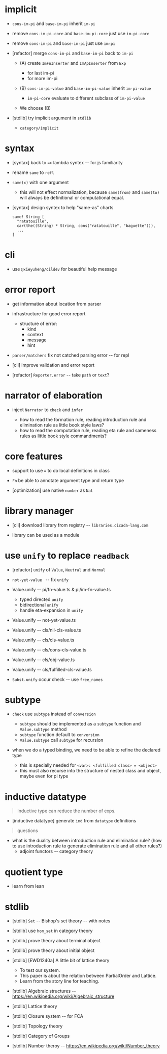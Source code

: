 # implicit

- `cons-im-pi` and `base-im-pi` inherit `im-pi`

- remove `cons-im-pi-core` and `base-im-pi-core` just use `im-pi-core`

- remove `cons-im-pi` and `base-im-pi` just use  `im-pi`

- [refactor] merge `cons-im-pi` and `base-im-pi` back to `im-pi`

  - (A) create `ImFnInserter` and `ImApInserter` from `Exp`

    - for last im-pi
    - for more im-pi

  - (B) `cons-im-pi-value` and `base-im-pi-value` inherit `im-pi-value`

    - `im-pi-core` evaluate to different subclass of `im-pi-value`

  - We choose (B)

- [stdlib] try implicit argument in `stdlib`

  - `category/implicit`

# syntax

- [syntax] back to `=>` lambda syntex -- for js familiarity

- rename `same` to `refl`

- `same(x)` with one argument

  - this will not effect normalization,
    because `same(from)` and `same(to)` will always be definitional or computational equal.

- [syntax] design syntex to help "same-as" charts

  ``` cicada
  same! String [
    "ratatouille",
    car(the((String) * String, cons("ratatouille", "baguette"))),
    ...
  ]
  ```

# cli

- use `@xieyuheng/cildev` for beautiful help message

# error report

- get information about location from parser

- infrastructure for good error report

  - structure of error:
    - kind
    - context
    - message
    - hint

- `parser/matchers` fix not catched parsing error -- for repl

- [cli] improve validation and error report

- [refactor] `Reporter.error` -- take `path` or `text`?

# narrator of elaboration

- inject `Narrator` to `check` and `infer`

  - how to read the formation rule, reading introduction rule and elimination rule as little book style laws?
  - how to read the computation rule, reading eta rule and sameness rules as little book style commandments?

# core features

- support to use `=` to do local definitions in class

- `Fn` be able to annotate argument type and return type

- [optimization] use native `number` as `Nat`

# library manager

- [cli] download library from registry -- `libraries.cicada-lang.com`

- library can be used as a module

# use `unify` to replace `readback`

- [refactor] `unify` of `Value`, `Neutral` and `Normal`

- `not-yet-value ` -- fix `unify`

- Value.unify -- pi/fn-value.ts & pi/im-fn-value.ts

  - typed directed `unify`
  - bidirectional `unify`
  - handle eta-expansion in `unify`

- Value.unify -- not-yet-value.ts

- Value.unify -- cls/nil-cls-value.ts
- Value.unify -- cls/cls-value.ts
- Value.unify -- cls/cons-cls-value.ts
- Value.unify -- cls/obj-value.ts
- Value.unify -- cls/fulfilled-cls-value.ts

- `Subst.unify` occur check -- use `free_names`

# subtype

- `check` use `subtype` instead of `conversion`
  - `subtype` should be implemented as a `subtype` function and `Value.subtype` method
  - `subtype` function default to `conversion`
  - `Value.subtype` call `subtype` for recursion

- when we do a typed binding, we need to be able to refine the declared type
  - this is specially needed for `<var>: <fulfilled class> = <object>`
  - this must also recurse into the structure of nested class and object, maybe even for pi type

# inductive datatype

> Inductive type can reduce the number of exps.

- [inductive datatype] generate `ind` from `datatype` definitions

> questions

- what is the duality between introduction rule and elimination rule?
  (how to use introduction rule to generate elimination rule and all other rules?)
  - adjoint functors -- category theory

# quotient type

- learn from lean

# stdlib

- [stdlib] `Set` -- Bishop's set theory -- with notes

- [stdlib] use `hom_set` in category theory
- [stdlib] prove theory about terminal object
- [stdlib] prove theory about initial object

- [stdlib] [EWD1240a] A little bit of lattice theory
  - To test our system.
  - This paper is about the relation between PartialOrder and Lattice.
  - Learn from the story line for teaching.

- [stdlib] Algebraic structures -- https://en.wikipedia.org/wiki/Algebraic_structure

- [stdlib] Lattice theory

- [stdlib] Closure system -- for FCA

- [stdlib] Topology theory

- [stdlib] Category of Groups

- [stdlib] Number theroy -- https://en.wikipedia.org/wiki/Number_theory
